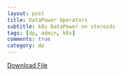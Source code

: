 ```yaml
---
layout: post
title: DataPower Operators  
subtitle: k8s DataPower on steroids
tags: [dp, admin, k8s]
comments: true
category: dp
---
```


<a href="../asset/files/ibm-datapower.yaml" download="download">Download File</a>